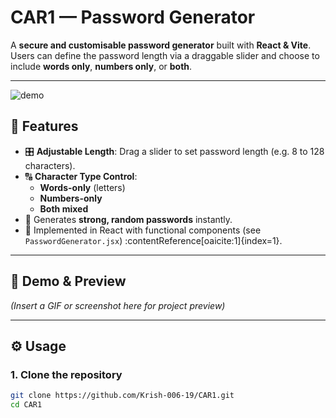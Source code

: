 # CAR1 — Password Generator

A **secure and customisable password generator** built with **React & Vite**. Users can define the password length via a draggable slider and choose to include **words only**, **numbers only**, or **both**.

---



![demo](https://camo.githubusercontent.com/fde75d5de9c3c4f0ecda42f06636144e0d517bb03b6b8714852b9464cd44e9b4/68747470733a2f2f36342e6d656469612e74756d626c722e636f6d2f31336432633735336565643932393039376363313362626231643365343832632f363734343138303033323737363666632d39362f733139323078313038302f666536376636653766656161663638326161383463643032383063626234656564323465396465612e676966)



## 🚀 Features

- 🎛️ **Adjustable Length**: Drag a slider to set password length (e.g. 8 to 128 characters).
- 🔠 **Character Type Control**:
  - **Words-only** (letters)
  - **Numbers-only**
  - **Both mixed**
- 🔐 Generates **strong, random passwords** instantly.
- 🧪 Implemented in React with functional components (see `PasswordGenerator.jsx`) :contentReference[oaicite:1]{index=1}.

---

## 🧩 Demo & Preview

*(Insert a GIF or screenshot here for project preview)*

---

## ⚙️ Usage

### 1. Clone the repository
```bash
git clone https://github.com/Krish-006-19/CAR1.git
cd CAR1
